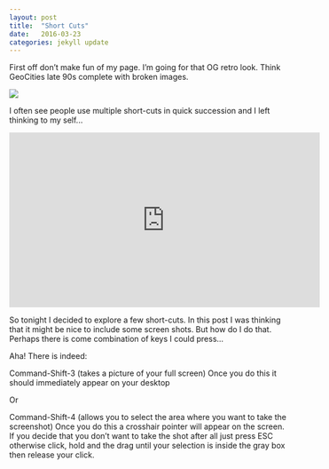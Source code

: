 ```yaml
---
layout: post
title:  "Short Cuts"
date:   2016-03-23 
categories: jekyll update
---
```


First off don’t make fun of my page.  I’m going for that OG retro look.  Think GeoCities late 90s complete with broken images.

<img src ="andyderek.github.io/images/oldmonitor.jpg">

I often see people use multiple short-cuts in quick succession and I left thinking to my self...

<iframe width="560" height="315" src="https://www.youtube.com/watch?v=k6m-L8Y1Df8" frameborder="0" allowfullscreen></iframe>

So tonight I decided to explore a few short-cuts.  In this post I was thinking that it might be nice to include some screen shots.  But how do I do that.  Perhaps there is come combination of keys I could press...

Aha!  There is indeed:

Command-Shift-3 (takes a picture of your full screen)
Once you do this it should immediately appear on your desktop

Or

Command-Shift-4 (allows you to select the area where you want to take the screenshot) 
Once you do this a crosshair pointer will appear on the screen. If you decide that you don’t want to take the shot after all just press ESC otherwise click, hold and the drag until your selection is inside the gray box then release your click.


